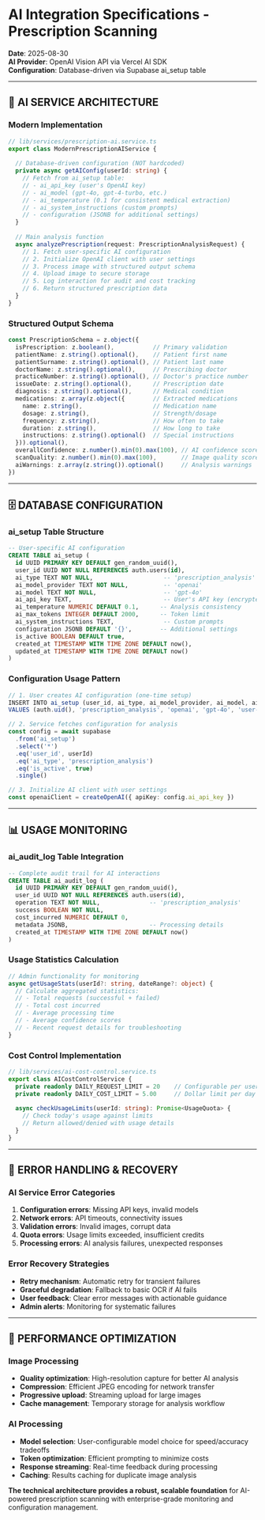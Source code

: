 # AI Integration Specifications - Prescription Scanning

**Date**: 2025-08-30  
**AI Provider**: OpenAI Vision API via Vercel AI SDK  
**Configuration**: Database-driven via Supabase ai_setup table

---

## 🤖 **AI SERVICE ARCHITECTURE**

### **Modern Implementation**
```typescript
// lib/services/prescription-ai.service.ts
export class ModernPrescriptionAIService {
  
  // Database-driven configuration (NOT hardcoded)
  private async getAIConfig(userId: string) {
    // Fetch from ai_setup table:
    // - ai_api_key (user's OpenAI key)
    // - ai_model (gpt-4o, gpt-4-turbo, etc.)
    // - ai_temperature (0.1 for consistent medical extraction)
    // - ai_system_instructions (custom prompts)
    // - configuration (JSONB for additional settings)
  }
  
  // Main analysis function
  async analyzePrescription(request: PrescriptionAnalysisRequest) {
    // 1. Fetch user-specific AI configuration
    // 2. Initialize OpenAI client with user settings
    // 3. Process image with structured output schema
    // 4. Upload image to secure storage
    // 5. Log interaction for audit and cost tracking
    // 6. Return structured prescription data
  }
}
```

### **Structured Output Schema**
```typescript
const PrescriptionSchema = z.object({
  isPrescription: z.boolean(),           // Primary validation
  patientName: z.string().optional(),    // Patient first name
  patientSurname: z.string().optional(), // Patient last name
  doctorName: z.string().optional(),     // Prescribing doctor
  practiceNumber: z.string().optional(), // Doctor's practice number
  issueDate: z.string().optional(),      // Prescription date
  diagnosis: z.string().optional(),      // Medical condition
  medications: z.array(z.object({        // Extracted medications
    name: z.string(),                    // Medication name
    dosage: z.string(),                  // Strength/dosage
    frequency: z.string(),               // How often to take
    duration: z.string(),                // How long to take
    instructions: z.string().optional()  // Special instructions
  })).optional(),
  overallConfidence: z.number().min(0).max(100), // AI confidence score
  scanQuality: z.number().min(0).max(100),       // Image quality score
  aiWarnings: z.array(z.string()).optional()     // Analysis warnings
})
```

---

## 🗄️ **DATABASE CONFIGURATION**

### **ai_setup Table Structure**
```sql
-- User-specific AI configuration
CREATE TABLE ai_setup (
  id UUID PRIMARY KEY DEFAULT gen_random_uuid(),
  user_id UUID NOT NULL REFERENCES auth.users(id),
  ai_type TEXT NOT NULL,                    -- 'prescription_analysis'
  ai_model_provider TEXT NOT NULL,          -- 'openai'
  ai_model TEXT NOT NULL,                   -- 'gpt-4o'
  ai_api_key TEXT,                          -- User's API key (encrypted)
  ai_temperature NUMERIC DEFAULT 0.1,      -- Analysis consistency
  ai_max_tokens INTEGER DEFAULT 2000,      -- Token limit
  ai_system_instructions TEXT,              -- Custom prompts
  configuration JSONB DEFAULT '{}',        -- Additional settings
  is_active BOOLEAN DEFAULT true,
  created_at TIMESTAMP WITH TIME ZONE DEFAULT now(),
  updated_at TIMESTAMP WITH TIME ZONE DEFAULT now()
)
```

### **Configuration Usage Pattern**
```typescript
// 1. User creates AI configuration (one-time setup)
INSERT INTO ai_setup (user_id, ai_type, ai_model_provider, ai_model, ai_api_key)
VALUES (auth.uid(), 'prescription_analysis', 'openai', 'gpt-4o', 'user-api-key')

// 2. Service fetches configuration for analysis
const config = await supabase
  .from('ai_setup')
  .select('*')
  .eq('user_id', userId)
  .eq('ai_type', 'prescription_analysis')
  .eq('is_active', true)
  .single()

// 3. Initialize AI client with user settings
const openaiClient = createOpenAI({ apiKey: config.ai_api_key })
```

---

## 📊 **USAGE MONITORING**

### **ai_audit_log Table Integration**
```sql
-- Complete audit trail for AI interactions
CREATE TABLE ai_audit_log (
  id UUID PRIMARY KEY DEFAULT gen_random_uuid(),
  user_id UUID NOT NULL REFERENCES auth.users(id),
  operation TEXT NOT NULL,              -- 'prescription_analysis'
  success BOOLEAN NOT NULL,
  cost_incurred NUMERIC DEFAULT 0,
  metadata JSONB,                       -- Processing details
  created_at TIMESTAMP WITH TIME ZONE DEFAULT now()
)
```

### **Usage Statistics Calculation**
```typescript
// Admin functionality for monitoring
async getUsageStats(userId?: string, dateRange?: object) {
  // Calculate aggregated statistics:
  // - Total requests (successful + failed)
  // - Total cost incurred
  // - Average processing time
  // - Average confidence scores
  // - Recent request details for troubleshooting
}
```

### **Cost Control Implementation**
```typescript
// lib/services/ai-cost-control.service.ts
export class AICostControlService {
  private readonly DAILY_REQUEST_LIMIT = 20    // Configurable per user
  private readonly DAILY_COST_LIMIT = 5.00     // Dollar limit per day
  
  async checkUsageLimits(userId: string): Promise<UsageQuota> {
    // Check today's usage against limits
    // Return allowed/denied with usage details
  }
}
```

---

## 🔄 **ERROR HANDLING & RECOVERY**

### **AI Service Error Categories**
1. **Configuration errors**: Missing API keys, invalid models
2. **Network errors**: API timeouts, connectivity issues
3. **Validation errors**: Invalid images, corrupt data
4. **Quota errors**: Usage limits exceeded, insufficient credits
5. **Processing errors**: AI analysis failures, unexpected responses

### **Error Recovery Strategies**
- **Retry mechanism**: Automatic retry for transient failures
- **Graceful degradation**: Fallback to basic OCR if AI fails
- **User feedback**: Clear error messages with actionable guidance
- **Admin alerts**: Monitoring for systematic failures

---

## 🎯 **PERFORMANCE OPTIMIZATION**

### **Image Processing**
- **Quality optimization**: High-resolution capture for better AI analysis
- **Compression**: Efficient JPEG encoding for network transfer
- **Progressive upload**: Streaming upload for large images
- **Cache management**: Temporary storage for analysis workflow

### **AI Processing**
- **Model selection**: User-configurable model choice for speed/accuracy tradeoffs
- **Token optimization**: Efficient prompting to minimize costs
- **Response streaming**: Real-time feedback during processing
- **Caching**: Results caching for duplicate image analysis

**The technical architecture provides a robust, scalable foundation** for AI-powered prescription scanning with enterprise-grade monitoring and configuration management.